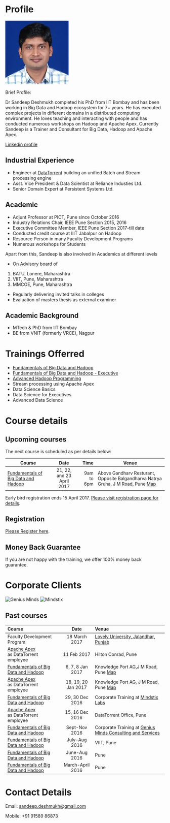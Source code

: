 # Profile
 ![Dr Sandeep Deshmukh](Sandeep_Deshmukh.jpg) 

Brief Profile:

Dr Sandeep Deshmukh completed his PhD from IIT Bombay and has been working in Big Data and Hadoop ecosystem for 7+ years. He has executed complex projects in different domains in a distributed computing environment. He loves teaching and interacting with people and has conducted numerous workshops on Hadoop and Apache Apex. Currently Sandeep is a Trainer and Consultant for Big Data, Hadoop and Apache Apex.

[Linkedin profile](https://in.linkedin.com/in/sandeep-deshmukh-phd-864b461)

## Industrial Experience
- Engineer at [DataTorrent](http://www.datatorrent.com) building an unified Batch and Stream processing engine
- Asst. Vice President & Data Scientist at Reliance Industies Ltd.
- Senior Domain Expert at Persistent Systems Ltd.

## Academic
- Adjunt Professor at PICT, Pune since October 2016
- Industry Relations Chair, IEEE Pune Section 2015, 2016
- Executive Committee Member, IEEE Pune Section 2017-till date
- Conducted credit course at IIIT Jabalpur on Hadoop
- Resource Person in many Faculty Development Programs
- Numerous workshops for Students

Apart from this, Sandeep is also involved in Academics at different levels

- On Advisory board of
 1. BATU, Lonere, Maharashtra
 2. VIIT, Pune, Maharashtra
 3. MMCOE, Pune, Maharashtra
- Regularly delivering invited talks in colleges
- Evaluation of masters thesis as external examiner

## Academic Background
- MTech & PhD from IIT Bombay
- BE from VNIT (formerly VRCE), Nagpur

# Trainings Offerred
- [Fundamentals of Big Data and Hadoop](fundamentals-of-hadoop.md)
- [Fundamentals of Big Data and Hadoop - Executive](fundamentals-of-hadoop-executive.md)
- [Advanced Hadoop Programming](advanced-hadoop-programming.md)
- Stream processing using Apache Apex
- Data Science Basics
- Data Science for Executives
- Advanced Data Science

# Course details
## Upcoming courses
The next course is scheduled as per details below:

| Course                 | Date                    | Time  |  Venue   |
| ---------------------- |:----------------------:| -----:| ----------------------------- |
| [Fundamentals of Big Data and Hadoop](fundamentals-of-hadoop.md) | 21, 22, and 23 April 2017  | 9am to 6pm | Above Gandharv Resturant, Opposite Balgandharva Natrya Gruha, J M Road, Pune  [Map](https://www.justdial.com/Pune/Knowledge-Port-AG-Above-Gandharv-Resturant-Shivaji-Nagar/020PXX20-XX20-141028100104-I5S4_BZDET) |

Early bird registration ends 15 April 2017. [Please visit registration page for details](register.md).

## Registration
[Please Register here](register.md).

## Money Back Guarantee
If you are not happy with the training, we offer 100% money back guarantee.

# Corporate Clients
![Genius Minds](GeniusMinds.jpg)
![Mindstix](Mindstix.jpg)

## Past courses

| Course                                       | Date                           |  Venue                    |
| :------------------------------------------- |:------------------------------:|:------------------------- |
| Faculty Development Program | 18 March 2017  | [Lovely University, Jalandhar, Punjab](http://www.lpu.in)|
[Apache Apex](http://apex.apache.org)<br/> as DataTorrent employee | 11 Feb 2017  | Hilton Conrad, Pune  |
[Fundamentals of Big Data and Hadoop](fundamentals-of-hadoop.md) | 6, 7, 8 Jan 2017  | Knowledge Port AG,J M Road, Pune  [Map](https://goo.gl/maps/vQiTUoswYF52) |
[Apache Apex](http://apex.apache.org)<br/> as DataTorrent employee | 18, 19, 20 Jan 2017  | Knowledge Port AG, J M Road, Pune  [Map](https://goo.gl/maps/vQiTUoswYF52) |
| [Fundamentals of Big Data and Hadoop](fundamentals-of-hadoop.md) | 29, 30 Dec 2016 | Corporate Training at [Mindstix Labs](http://www.mindstix.com) |
[Apache Apex](http://apex.apache.org)<br/> as DataTorrent employee | 15, 16 Dec 2016  |DataTorrent Office, Pune |
| [Fundamentals of Big Data and Hadoop](fundamentals-of-hadoop.md) | Sept-Nov 2016 | Corporate Training at [Genius Minds Consulting and Services](http://genius-minds.com) |
| [Fundamentals of Big Data and Hadoop](fundamentals-of-hadoop.md) | July-Aug 2016 | VIIT, Pune  |
| [Fundamentals of Big Data and Hadoop](fundamentals-of-hadoop.md) | June-Aug 2016 | Pune  |
| [Fundamentals of Big Data and Hadoop](fundamentals-of-hadoop.md) | March-April 2016 | Pune |

# Contact Details

Email: sandeep.deshmukh@gmail.com

Mobile: +91 91589 86873 

<script>
  (function(i,s,o,g,r,a,m){i['GoogleAnalyticsObject']=r;i[r]=i[r]||function(){
  (i[r].q=i[r].q||[]).push(arguments)},i[r].l=1*new Date();a=s.createElement(o),
  m=s.getElementsByTagName(o)[0];a.async=1;a.src=g;m.parentNode.insertBefore(a,m)
  })(window,document,'script','https://www.google-analytics.com/analytics.js','ga');

  ga('create', 'UA-89158674-1', 'auto');
  ga('send', 'pageview');

</script>

